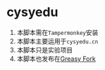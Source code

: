 # cysyedu
1. 本脚本需在`Tampermonkey`安装
2. 本脚本主要运用于`cysyedu.cn`
3. 本脚本只是实验项目
4. 本脚本也发布在<a href="https://greasyfork.org/zh-CN/scripts/460842-cysy">Greasy Fork</a>
